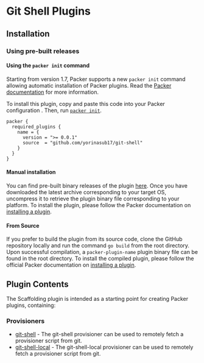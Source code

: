 # Git Shell Plugins

<!--
  Include a short overview about the plugin.

  This document is a great location for creating a table of contents for each
  of the components the plugin may provide. This document should load automatically
  when navigating to the docs directory for a plugin.

-->

## Installation

### Using pre-built releases

#### Using the `packer init` command

Starting from version 1.7, Packer supports a new `packer init` command allowing
automatic installation of Packer plugins. Read the
[Packer documentation](https://www.packer.io/docs/commands/init) for more information.

To install this plugin, copy and paste this code into your Packer configuration .
Then, run [`packer init`](https://www.packer.io/docs/commands/init).

```hcl
packer {
  required_plugins {
    name = {
      version = ">= 0.0.1"
      source  = "github.com/yorinasub17/git-shell"
    }
  }
}
```

#### Manual installation

You can find pre-built binary releases of the plugin [here](https://github.com/yorinasub17/packer-plugin-git-shell/releases).
Once you have downloaded the latest archive corresponding to your target OS,
uncompress it to retrieve the plugin binary file corresponding to your platform.
To install the plugin, please follow the Packer documentation on
[installing a plugin](https://www.packer.io/docs/extending/plugins/#installing-plugins).


#### From Source

If you prefer to build the plugin from its source code, clone the GitHub
repository locally and run the command `go build` from the root
directory. Upon successful compilation, a `packer-plugin-name` plugin
binary file can be found in the root directory.
To install the compiled plugin, please follow the official Packer documentation
on [installing a plugin](https://www.packer.io/docs/extending/plugins/#installing-plugins).


## Plugin Contents

The Scaffolding plugin is intended as a starting point for creating Packer plugins, containing:

### Provisioners

- [git-shell](/docs/provisioners/provisioner-git-shell.mdx) - The git-shell provisioner can be used to remotely fetch a provisioner script from git.
- [git-shell-local](/docs/provisioners/provisioner-git-shell-local.mdx) - The git-shell-local provisioner can be used to remotely fetch a provisioner script from git.
